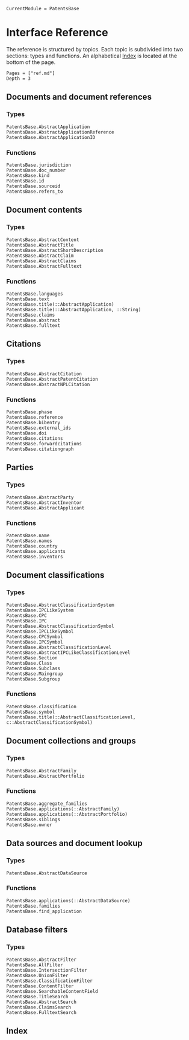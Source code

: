```@meta
CurrentModule = PatentsBase
```

# Interface Reference

The reference is structured by topics.
Each topic is subdivided into two sections: types and functions.
An alphabetical [Index](@ref) is located at the bottom of the page.

```@contents
Pages = ["ref.md"]
Depth = 3
```

## Documents and document references

### Types

```@docs
PatentsBase.AbstractApplication
PatentsBase.AbstractApplicationReference
PatentsBase.AbstractApplicationID
```

### Functions

```@docs
PatentsBase.jurisdiction
PatentsBase.doc_number
PatentsBase.kind
PatentsBase.id
PatentsBase.sourceid
PatentsBase.refers_to
```

## Document contents

### Types

```@docs
PatentsBase.AbstractContent
PatentsBase.AbstractTitle
PatentsBase.AbstractShortDescription
PatentsBase.AbstractClaim
PatentsBase.AbstractClaims
PatentsBase.AbstractFulltext
```

### Functions

```@docs
PatentsBase.languages
PatentsBase.text
PatentsBase.title(::AbstractApplication)
PatentsBase.title(::AbstractApplication, ::String)
PatentsBase.claims
PatentsBase.abstract
PatentsBase.fulltext
```

## Citations

### Types

```@docs
PatentsBase.AbstractCitation
PatentsBase.AbstractPatentCitation
PatentsBase.AbstractNPLCitation
```

### Functions

```@docs
PatentsBase.phase
PatentsBase.reference
PatentsBase.bibentry
PatentsBase.external_ids
PatentsBase.doi
PatentsBase.citations
PatentsBase.forwardcitations
PatentsBase.citationgraph
```

## Parties

### Types

```@docs
PatentsBase.AbstractParty
PatentsBase.AbstractInventor
PatentsBase.AbstractApplicant
```

### Functions

```@docs
PatentsBase.name
PatentsBase.names
PatentsBase.country
PatentsBase.applicants
PatentsBase.inventors
```

## Document classifications

### Types

```@docs
PatentsBase.AbstractClassificationSystem
PatentsBase.IPCLikeSystem
PatentsBase.CPC
PatentsBase.IPC
PatentsBase.AbstractClassificationSymbol
PatentsBase.IPCLikeSymbol
PatentsBase.CPCSymbol
PatentsBase.IPCSymbol
PatentsBase.AbstractClassificationLevel
PatentsBase.AbstractIPCLikeClassificationLevel
PatentsBase.Section
PatentsBase.Class
PatentsBase.Subclass
PatentsBase.Maingroup
PatentsBase.Subgroup
```

### Functions

```@docs
PatentsBase.classification
PatentsBase.symbol
PatentsBase.title(::AbstractClassificationLevel, c::AbstractClassificationSymbol)
```

## Document collections and groups

### Types

```@docs
PatentsBase.AbstractFamily
PatentsBase.AbstractPortfolio
```

### Functions

```@docs
PatentsBase.aggregate_families
PatentsBase.applications(::AbstractFamily)
PatentsBase.applications(::AbstractPortfolio)
PatentsBase.siblings
PatentsBase.owner
```

## Data sources and document lookup

### Types

```@docs
PatentsBase.AbstractDataSource
```

### Functions

```@docs
PatentsBase.applications(::AbstractDataSource)
PatentsBase.families
PatentsBase.find_application
```

## Database filters

### Types

```@docs
PatentsBase.AbstractFilter
PatentsBase.AllFilter
PatentsBase.IntersectionFilter
PatentsBase.UnionFilter
PatentsBase.ClassificationFilter
PatentsBase.ContentFilter
PatentsBase.SearchableContentField
PatentsBase.TitleSearch
PatentsBase.AbstractSearch
PatentsBase.ClaimsSearch
PatentsBase.FulltextSearch
```

## Index

```@index
```